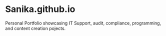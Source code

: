 # Sanika.github.io
Personal Portfolio showcasing IT Support, audit, compliance, programming, and content creation pojects.
